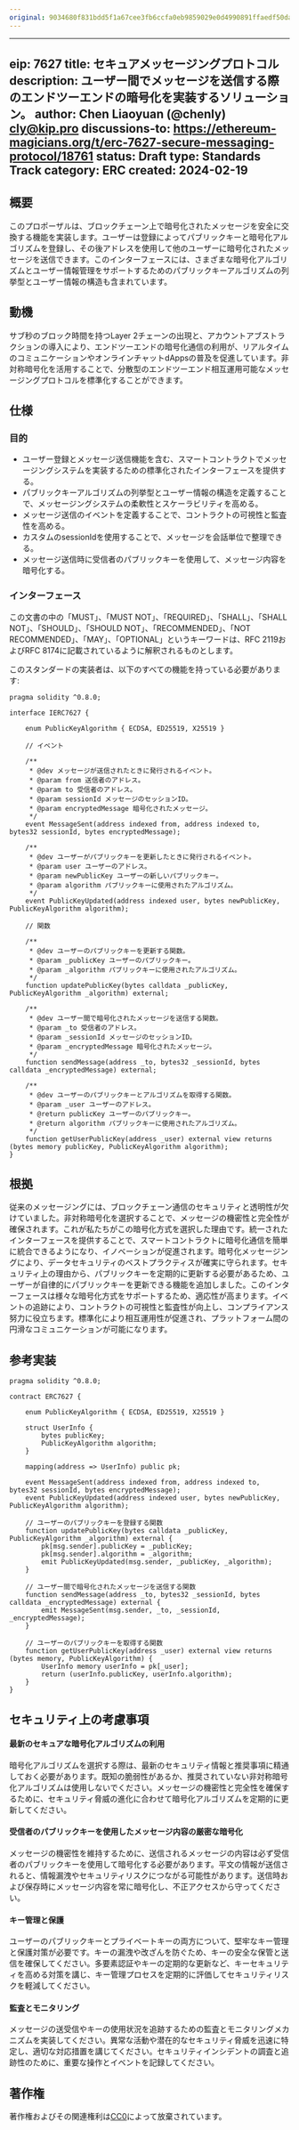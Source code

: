 ```yaml
---
original: 9034680f831bdd5f1a67cee3fb6ccfa0eb9859029e0d4990891ffaedf50dadd0
---
```


---
eip: 7627
title: セキュアメッセージングプロトコル
description: ユーザー間でメッセージを送信する際のエンドツーエンドの暗号化を実装するソリューション。
author: Chen Liaoyuan (@chenly) <cly@kip.pro>
discussions-to: https://ethereum-magicians.org/t/erc-7627-secure-messaging-protocol/18761
status: Draft
type: Standards Track
category: ERC
created: 2024-02-19
---

## 概要

このプロポーザルは、ブロックチェーン上で暗号化されたメッセージを安全に交換する機能を実装します。ユーザーは登録によってパブリックキーと暗号化アルゴリズムを登録し、その後アドレスを使用して他のユーザーに暗号化されたメッセージを送信できます。このインターフェースには、さまざまな暗号化アルゴリズムとユーザー情報管理をサポートするためのパブリックキーアルゴリズムの列挙型とユーザー情報の構造も含まれています。

## 動機

サブ秒のブロック時間を持つLayer 2チェーンの出現と、アカウントアブストラクションの導入により、エンドツーエンドの暗号化通信の利用が、リアルタイムのコミュニケーションやオンラインチャットdAppsの普及を促進しています。非対称暗号化を活用することで、分散型のエンドツーエンド相互運用可能なメッセージングプロトコルを標準化することができます。

## 仕様

### 目的

- ユーザー登録とメッセージ送信機能を含む、スマートコントラクトでメッセージングシステムを実装するための標準化されたインターフェースを提供する。
- パブリックキーアルゴリズムの列挙型とユーザー情報の構造を定義することで、メッセージングシステムの柔軟性とスケーラビリティを高める。
- メッセージ送信のイベントを定義することで、コントラクトの可視性と監査性を高める。
- カスタムのsessionIdを使用することで、メッセージを会話単位で整理できる。
- メッセージ送信時に受信者のパブリックキーを使用して、メッセージ内容を暗号化する。

### インターフェース

この文書の中の「MUST」、「MUST NOT」、「REQUIRED」、「SHALL」、「SHALL NOT」、「SHOULD」、「SHOULD NOT」、「RECOMMENDED」、「NOT RECOMMENDED」、「MAY」、「OPTIONAL」というキーワードは、RFC 2119およびRFC 8174に記載されているように解釈されるものとします。

このスタンダードの実装者は、以下のすべての機能を持っている必要があります:

``` solidity
pragma solidity ^0.8.0;

interface IERC7627 {

    enum PublicKeyAlgorithm { ECDSA, ED25519, X25519 }
    
    // イベント

    /**
     * @dev メッセージが送信されたときに発行されるイベント。
     * @param from 送信者のアドレス。
     * @param to 受信者のアドレス。
     * @param sessionId メッセージのセッションID。
     * @param encryptedMessage 暗号化されたメッセージ。
     */
    event MessageSent(address indexed from, address indexed to, bytes32 sessionId, bytes encryptedMessage);

    /**
     * @dev ユーザーがパブリックキーを更新したときに発行されるイベント。
     * @param user ユーザーのアドレス。
     * @param newPublicKey ユーザーの新しいパブリックキー。
     * @param algorithm パブリックキーに使用されたアルゴリズム。
     */
    event PublicKeyUpdated(address indexed user, bytes newPublicKey, PublicKeyAlgorithm algorithm);

    // 関数

    /**
     * @dev ユーザーのパブリックキーを更新する関数。
     * @param _publicKey ユーザーのパブリックキー。
     * @param _algorithm パブリックキーに使用されたアルゴリズム。
     */
    function updatePublicKey(bytes calldata _publicKey, PublicKeyAlgorithm _algorithm) external;

    /**
     * @dev ユーザー間で暗号化されたメッセージを送信する関数。
     * @param _to 受信者のアドレス。
     * @param _sessionId メッセージのセッションID。
     * @param _encryptedMessage 暗号化されたメッセージ。
     */
    function sendMessage(address _to, bytes32 _sessionId, bytes calldata _encryptedMessage) external;

    /**
     * @dev ユーザーのパブリックキーとアルゴリズムを取得する関数。
     * @param _user ユーザーのアドレス。
     * @return publicKey ユーザーのパブリックキー。
     * @return algorithm パブリックキーに使用されたアルゴリズム。
     */
    function getUserPublicKey(address _user) external view returns (bytes memory publicKey, PublicKeyAlgorithm algorithm);
}
```

## 根拠

従来のメッセージングには、ブロックチェーン通信のセキュリティと透明性が欠けていました。非対称暗号化を選択することで、メッセージの機密性と完全性が確保されます。これが私たちがこの暗号化方式を選択した理由です。統一されたインターフェースを提供することで、スマートコントラクトに暗号化通信を簡単に統合できるようになり、イノベーションが促進されます。暗号化メッセージングにより、データセキュリティのベストプラクティスが確実に守られます。セキュリティ上の理由から、パブリックキーを定期的に更新する必要があるため、ユーザーが自律的にパブリックキーを更新できる機能を追加しました。このインターフェースは様々な暗号化方式をサポートするため、適応性が高まります。イベントの追跡により、コントラクトの可視性と監査性が向上し、コンプライアンス努力に役立ちます。標準化により相互運用性が促進され、プラットフォーム間の円滑なコミュニケーションが可能になります。

## 参考実装

```solidity
pragma solidity ^0.8.0;

contract ERC7627 {

    enum PublicKeyAlgorithm { ECDSA, ED25519, X25519 }

    struct UserInfo {
        bytes publicKey;
        PublicKeyAlgorithm algorithm;
    }

    mapping(address => UserInfo) public pk;

    event MessageSent(address indexed from, address indexed to, bytes32 sessionId, bytes encryptedMessage);
    event PublicKeyUpdated(address indexed user, bytes newPublicKey, PublicKeyAlgorithm algorithm);

    // ユーザーのパブリックキーを登録する関数
    function updatePublicKey(bytes calldata _publicKey, PublicKeyAlgorithm _algorithm) external {
        pk[msg.sender].publicKey = _publicKey;
        pk[msg.sender].algorithm = _algorithm;
        emit PublicKeyUpdated(msg.sender, _publicKey, _algorithm);
    }

    // ユーザー間で暗号化されたメッセージを送信する関数
    function sendMessage(address _to, bytes32 _sessionId, bytes calldata _encryptedMessage) external {
        emit MessageSent(msg.sender, _to, _sessionId, _encryptedMessage);
    }

    // ユーザーのパブリックキーを取得する関数
    function getUserPublicKey(address _user) external view returns (bytes memory, PublicKeyAlgorithm) {
        UserInfo memory userInfo = pk[_user];
        return (userInfo.publicKey, userInfo.algorithm);
    }
}
```

## セキュリティ上の考慮事項

#### 最新のセキュアな暗号化アルゴリズムの利用
暗号化アルゴリズムを選択する際は、最新のセキュリティ情報と推奨事項に精通しておく必要があります。既知の脆弱性があるか、推奨されていない非対称暗号化アルゴリズムは使用しないでください。メッセージの機密性と完全性を確保するために、セキュリティ脅威の進化に合わせて暗号化アルゴリズムを定期的に更新してください。

#### 受信者のパブリックキーを使用したメッセージ内容の厳密な暗号化
メッセージの機密性を維持するために、送信されるメッセージの内容は必ず受信者のパブリックキーを使用して暗号化する必要があります。平文の情報が送信されると、情報漏洩やセキュリティリスクにつながる可能性があります。送信時および保存時にメッセージ内容を常に暗号化し、不正アクセスから守ってください。

#### キー管理と保護
ユーザーのパブリックキーとプライベートキーの両方について、堅牢なキー管理と保護対策が必要です。キーの漏洩や改ざんを防ぐため、キーの安全な保管と送信を確保してください。多要素認証やキーの定期的な更新など、キーセキュリティを高める対策を講じ、キー管理プロセスを定期的に評価してセキュリティリスクを軽減してください。

#### 監査とモニタリング
メッセージの送受信やキーの使用状況を追跡するための監査とモニタリングメカニズムを実装してください。異常な活動や潜在的なセキュリティ脅威を迅速に特定し、適切な対応措置を講じてください。セキュリティインシデントの調査と追跡性のために、重要な操作とイベントを記録してください。

## 著作権

著作権およびその関連権利は[CC0](../LICENSE.md)によって放棄されています。